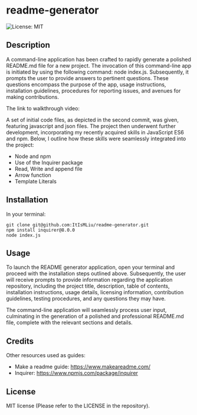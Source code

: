 # readme-generator
![License: MIT](https://img.shields.io/badge/License-MIT-yellow.svg)

## Description 

A command-line application has been crafted to rapidly generate a polished README.md file for a new project. The invocation of this command-line app is initiated by using the following command: node index.js. Subsequently, it prompts the user to provide answers to pertinent questions. These questions encompass the purpose of the app, usage instructions, installation guidelines, procedures for reporting issues, and avenues for making contributions.

The link to walkthrough video: 

A set of initial code files, as depicted in the second commit, was given, featuring javascript and json files. The project then underwent further development, incorporating my recently acquired skills in JavaScript ES6 and npm. Below, I outline how these skills were seamlessly integrated into the project:

- Node and npm
- Use of the Inquirer package
- Read, Write and append file
- Arrow function
- Template Literals

## Installation

In your terminal:
``` terminal
git clone git@github.com:ItIsMLiu/readme-generator.git
npm install inquirer@8.0.0
node index.js
```

## Usage 

To launch the README generator application, open your terminal and proceed with the installation steps outlined above. Subsequently, the user will receive prompts to provide information regarding the application repository, including the project title, description, table of contents, installation instructions, usage details, licensing information, contribution guidelines, testing procedures, and any questions they may have.

The command-line application will seamlessly process user input, culminating in the generation of a polished and professional README.md file, complete with the relevant sections and details.


## Credits

Other resources used as guides:
- Make a readme guide: https://www.makeareadme.com/
- Inquirer: https://www.npmjs.com/package/inquirer

## License

MIT license (Please refer to the LICENSE in the repository).